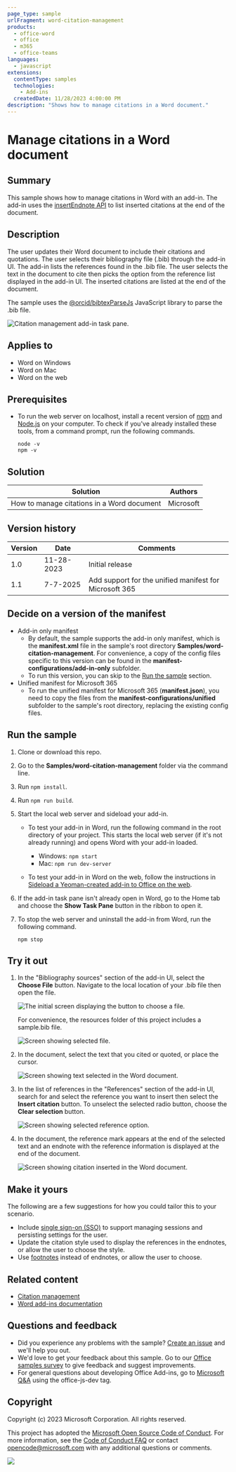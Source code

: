 ```yaml
---
page_type: sample
urlFragment: word-citation-management
products:
  - office-word
  - office
  - m365
  - office-teams
languages:
  - javascript
extensions:
  contentType: samples
  technologies:
    - Add-ins
  createdDate: 11/28/2023 4:00:00 PM
description: "Shows how to manage citations in a Word document."
---
```


# Manage citations in a Word document

## Summary

This sample shows how to manage citations in Word with an add-in. The add-in uses the [insertEndnote API](https://learn.microsoft.com/javascript/api/word/word.range#word-word-range-insertendnote-member(1)) to list inserted citations at the end of the document.

## Description

The user updates their Word document to include their citations and quotations. The user selects their bibliography file (.bib) through the add-in UI. The add-in lists the references found in the .bib file. The user selects the text in the document to cite then picks the option from the reference list displayed in the add-in UI. The inserted citations are listed at the end of the document.

The sample uses the [@orcid/bibtexParseJs](https://github.com/ORCID/bibtexParseJs#readme) JavaScript library to parse the .bib file.

![Citation management add-in task pane.](./resources/word-citation-management.png)

## Applies to

- Word on Windows
- Word on Mac
- Word on the web

## Prerequisites

- To run the web server on localhost, install a recent version of [npm](https://www.npmjs.com/get-npm) and [Node.js](https://nodejs.org) on your computer. To check if you've already installed these tools, from a command prompt, run the following commands.

    ```console
    node -v
    npm -v
    ```

## Solution

| Solution | Authors |
|----------|-----------|
| How to manage citations in a Word document | Microsoft |

## Version history

| Version  | Date | Comments |
|----------|------|----------|
| 1.0 | 11-28-2023 | Initial release |
| 1.1 | 7-7-2025 | Add support for the unified manifest for Microsoft 365 |

## Decide on a version of the manifest

- Add-in only manifest
  - By default, the sample supports the add-in only manifest, which is the **manifest.xml** file in the sample's root directory **Samples/word-citation-management**. For convenience, a copy of the config files specific to this version can be found in the **manifest-configurations/add-in-only** subfolder.
  - To run this version, you can skip to the [Run the sample](#run-the-sample) section.
- Unified manifest for Microsoft 365
  - To run the unified manifest for Microsoft 365 (**manifest.json**), you need to copy the files from the **manifest-configurations/unified** subfolder to the sample's root directory, replacing the existing config files.

## Run the sample

1. Clone or download this repo.

1. Go to the **Samples/word-citation-management** folder via the command line.

1. Run `npm install`.

1. Run `npm run build`.

1. Start the local web server and sideload your add-in.

    - To test your add-in in Word, run the following command in the root directory of your project. This starts the local web server (if it's not already running) and opens Word with your add-in loaded.

      - Windows: `npm start`
      - Mac: `npm run dev-server`

    - To test your add-in in Word on the web, follow the instructions in [Sideload a Yeoman-created add-in to Office on the web](https://learn.microsoft.com/office/dev/add-ins/testing/sideload-office-add-ins-for-testing#sideload-a-yeoman-created-add-in-to-office-on-the-web).

1. If the add-in task pane isn't already open in Word, go to the Home tab and choose the **Show Task Pane** button in the ribbon to open it.

1. To stop the web server and uninstall the add-in from Word, run the following command.

    ```console
    npm stop
    ```

## Try it out

1. In the "Bibliography sources" section of the add-in UI, select the **Choose File** button. Navigate to the local location of your .bib file then open the file.

    ![The initial screen displaying the button to choose a file.](./resources/word-citation-management-initial-screen.png)

    For convenience, the resources folder of this project includes a sample.bib file.

    ![Screen showing selected file.](./resources/word-citation-management-selected-bib.png)

1. In the document, select the text that you cited or quoted, or place the cursor.

    ![Screen showing text selected in the Word document.](./resources/word-citation-management-selected-text.png)

1. In the list of references in the "References" section of the add-in UI, search for and select the reference you want to insert then select the **Insert citation** button. To unselect the selected radio button, choose the **Clear selection** button.

    ![Screen showing selected reference option.](./resources/word-citation-management-select-option.png)

1. In the document, the reference mark appears at the end of the selected text and an endnote with the reference information is displayed at the end of the document.

    ![Screen showing citation inserted in the Word document.](./resources/word-citation-management-inserted-citation.png)

## Make it yours

The following are a few suggestions for how you could tailor this to your scenario.

- Include [single sign-on (SSO)](https://learn.microsoft.com/office/dev/add-ins/develop/sso-in-office-add-ins) to support managing sessions and persisting settings for the user.
- Update the citation style used to display the references in the endnotes, or allow the user to choose the style.
- Use [footnotes](https://learn.microsoft.com/javascript/api/word/word.range#word-word-range-insertfootnote-member(1)) instead of endnotes, or allow the user to choose.

## Related content

- [Citation management](https://learn.microsoft.com/office/dev/add-ins/word/citation-management)
- [Word add-ins documentation](https://learn.microsoft.com/office/dev/add-ins/word/)

## Questions and feedback

- Did you experience any problems with the sample? [Create an issue](https://github.com/OfficeDev/Office-Add-in-samples/issues/new/choose) and we'll help you out.
- We'd love to get your feedback about this sample. Go to our [Office samples survey](https://aka.ms/OfficeSamplesSurvey) to give feedback and suggest improvements.
- For general questions about developing Office Add-ins, go to [Microsoft Q&A](https://learn.microsoft.com/answers/topics/office-js-dev.html) using the office-js-dev tag.

## Copyright

Copyright (c) 2023 Microsoft Corporation. All rights reserved.

This project has adopted the [Microsoft Open Source Code of Conduct](https://opensource.microsoft.com/codeofconduct/). For more information, see the [Code of Conduct FAQ](https://opensource.microsoft.com/codeofconduct/faq/) or contact [opencode@microsoft.com](mailto:opencode@microsoft.com) with any additional questions or comments.

<img src="https://pnptelemetry.azurewebsites.net/pnp-officeaddins/samples/word-citation-management" />